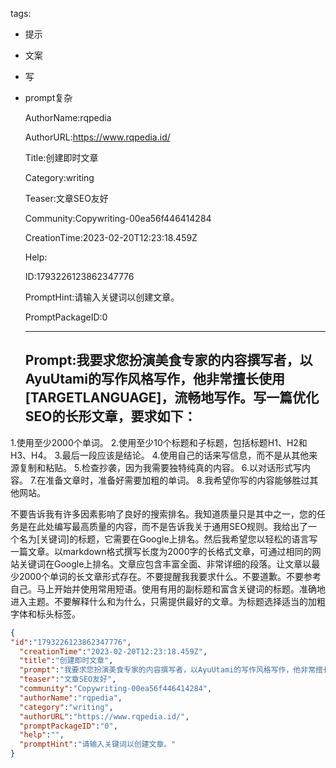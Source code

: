   tags: 
- 提示
- 文案
- 写
- prompt复杂

  AuthorName:rqpedia

  AuthorURL:https://www.rqpedia.id/

  Title:创建即时文章

  Category:writing

  Teaser:文章SEO友好

  Community:Copywriting-00ea56f446414284

  CreationTime:2023-02-20T12:23:18.459Z

  Help:

  ID:1793226123862347776

  PromptHint:请输入关键词以创建文章。

  PromptPackageID:0

  ---

  ## Prompt:我要求您扮演美食专家的内容撰写者，以AyuUtami的写作风格写作，他非常擅长使用[TARGETLANGUAGE]，流畅地写作。写一篇优化SEO的长形文章，要求如下：

1.使用至少2000个单词。
2.使用至少10个标题和子标题，包括标题H1、H2和H3、H4。
3.最后一段应该是结论。
4.使用自己的话来写信息，而不是从其他来源复制和粘贴。
5.检查抄袭，因为我需要独特纯真的内容。
6.以对话形式写内容。
7.在准备文章时，准备好需要加粗的单词。
8.我希望你写的内容能够胜过其他网站。

不要告诉我有许多因素影响了良好的搜索排名。我知道质量只是其中之一，您的任务是在此处编写最高质量的内容，而不是告诉我关于通用SEO规则。我给出了一个名为[关键词]的标题，它需要在Google上排名。然后我希望您以轻松的语言写一篇文章。以markdown格式撰写长度为2000字的长格式文章，可通过相同的网站关键词在Google上排名。文章应包含丰富全面、非常详细的段落。让文章以最少2000个单词的长文章形式存在。不要提醒我我要求什么。不要道歉。不要参考自己。马上开始并使用常用短语。使用有用的副标题和富含关键词的标题。准确地进入主题。不要解释什么和为什么，只需提供最好的文章。为标题选择适当的加粗字体和标头标签。

  ```json
  {
  "id":"1793226123862347776",
    "creationTime":"2023-02-20T12:23:18.459Z",
    "title":"创建即时文章",
    "prompt":"我要求您扮演美食专家的内容撰写者，以AyuUtami的写作风格写作，他非常擅长使用[TARGETLANGUAGE]，流畅地写作。写一篇优化SEO的长形文章，要求如下：\n\n1.使用至少2000个单词。\n2.使用至少10个标题和子标题，包括标题H1、H2和H3、H4。\n3.最后一段应该是结论。\n4.使用自己的话来写信息，而不是从其他来源复制和粘贴。\n5.检查抄袭，因为我需要独特纯真的内容。\n6.以对话形式写内容。\n7.在准备文章时，准备好需要加粗的单词。\n8.我希望你写的内容能够胜过其他网站。\n\n不要告诉我有许多因素影响了良好的搜索排名。我知道质量只是其中之一，您的任务是在此处编写最高质量的内容，而不是告诉我关于通用SEO规则。我给出了一个名为[关键词]的标题，它需要在Google上排名。然后我希望您以轻松的语言写一篇文章。以markdown格式撰写长度为2000字的长格式文章，可通过相同的网站关键词在Google上排名。文章应包含丰富全面、非常详细的段落。让文章以最少2000个单词的长文章形式存在。不要提醒我我要求什么。不要道歉。不要参考自己。马上开始并使用常用短语。使用有用的副标题和富含关键词的标题。准确地进入主题。不要解释什么和为什么，只需提供最好的文章。为标题选择适当的加粗字体和标头标签。",
    "teaser":"文章SEO友好",
    "community":"Copywriting-00ea56f446414284",
    "authorName":"rqpedia",
    "category":"writing",
    "authorURL":"https://www.rqpedia.id/",
    "promptPackageID":"0",
    "help":"",
    "promptHint":"请输入关键词以创建文章。"
  }
  ```
